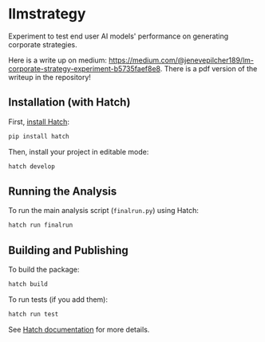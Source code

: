 # llmstrategy

Experiment to test end user AI models' performance on generating corporate strategies.

Here is a write up on medium: https://medium.com/@jenevepilcher189/lm-corporate-strategy-experiment-b5735faef8e8. There is a pdf version of the writeup in the repository!

## Installation (with Hatch)

First, [install Hatch](https://hatch.pypa.io/latest/install/):

```sh
pip install hatch
```

Then, install your project in editable mode:

```sh
hatch develop
```

## Running the Analysis

To run the main analysis script (`finalrun.py`) using Hatch:

```sh
hatch run finalrun
```

## Building and Publishing

To build the package:

```sh
hatch build
```

To run tests (if you add them):

```sh
hatch run test
```

See [Hatch documentation](https://hatch.pypa.io/latest/) for more details.
